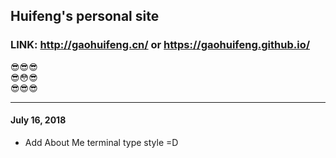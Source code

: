 ## Huifeng's personal site

### LINK: http://gaohuifeng.cn/ or https://gaohuifeng.github.io/

:sunglasses::sunglasses::sunglasses: <br>
:sunglasses::flushed::sunglasses: <br>
:sunglasses::sunglasses::sunglasses: <br>

---

#### July 16, 2018

* Add About Me terminal type style =D


